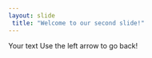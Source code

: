 ```yaml
--- 
layout: slide
 title: "Welcome to our second slide!" 
--- 
```

Your text 
Use the left arrow to go back!
